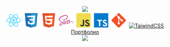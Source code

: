 <div align="center">
    <img src="https://capsule-render.vercel.app/api?type=waving&color=190&height=190&section=header&text=Dima%&desc=Frontend%20developer&animation=fadeIn&fontColor=fff&fontSize=60&fontAlign=20&fontAlignY=44&descSize=18&descAlign=10.5&descAlignY=17"/>
</div>
<div align="center">
    <a href="https://reactjs.org/">
        <img src="https://github.com/devicons/devicon/blob/master/icons/react/react-original.svg"
             title="React" alt="React"
             width="40" height="40"/></a>&nbsp;
<!--     <a href="https://redux.js.org/">
        <img src="https://github.com/devicons/devicon/blob/master/icons/redux/redux-original.svg"
             title="Redux" alt="Redux "
             width="40" height="40"/></a>&nbsp;        -->
    <a href="https://en.wikipedia.org/wiki/CSS">
        <img src="https://github.com/devicons/devicon/blob/master/icons/css3/css3-original.svg"
             title="CSS3" alt="CSS"
             width="40" height="40"/></a>&nbsp;
    <a href="https://en.wikipedia.org/wiki/HTML">
        <img src="https://github.com/devicons/devicon/blob/master/icons/html5/html5-original.svg"
             title="HTML5" alt="HTML"
             width="40" height="40"/></a>&nbsp;
    <a href="https://sass-lang.com/">
        <img src="https://github.com/devicons/devicon/blob/master/icons/sass/sass-original.svg"
             title="SASS" alt="SASS"
             width="40" height="40"/></a>&nbsp;         
    <a href="https://en.wikipedia.org/wiki/JavaScript">
        <img src="https://github.com/devicons/devicon/blob/master/icons/javascript/javascript-original.svg"
             title="JavaScript" alt="JavaScript"
             width="40" height="40"/></a>&nbsp;
    <a href="https://www.typescriptlang.org/">
        <img src="https://github.com/devicons/devicon/blob/master/icons/typescript/typescript-original.svg"
             title="TypeScript" alt="TypeScript"
             width="40" height="40"/></a>&nbsp;
    <a href="https://git-scm.com/">
        <img src="https://github.com/devicons/devicon/blob/master/icons/git/git-original.svg"
             title="Git" alt="Git"
             width="40" height="40"/></a>&nbsp;
    <a href="https://tailwindcss.com/">
        <img src="https://cdn.jsdelivr.net/gh/devicons/devicon/icons/tailwindcss/tailwindcss-plain.svg" 
             title="TailwindCSS" alt="TaiwindCSS"
             width="40" height="40"/></a>
</div>
<div align="center"><a href="https://ygamijs.github.io/YgamiJS/saits/index.html">Портфолио</a></div>
<!-- <h1>Hello!</h1>
<hr noshade>
<div align="centre">
My name is Dima<br>
I am learning Frontend Dev<br>
My stack:<br>
HTML<br>
CSS<br>
SASS<br>
SCSS<br>
TailwindCSS<br>
JSON<br>
JS<br>
TS<br>
React<br>
</div>
<div> -->
<!-- <h1>My works:</h1>
<div>
<img src="./Снимок веб-страницы_4-11-2022_21323_.jpeg" alt="">
<a href="https://ygamijs.github.io/Eat/">Сайт<a>
<hr noshade>
<img src="./Снимок веб-страницы_28-12-2022_182541_ygamijs.github.io.jpeg" alt="">
<a href="https://ygamijs.github.io/Prime-Car/">сайт</a>
<hr noshade>
<img src="./Снимок веб-страницы_5-11-2022_213539_.jpeg" alt="">
<hr noshade>
<img src="./Снимок веб-страницы_5-11-2022_204254_.jpeg" alt="">
<hr noshade>
<img src="./Снимок веб-страницы_26-9-2022_192350_.jpeg" alt="">
<hr noshade>
<img src="./Снимок веб-страницы_17-10-2022_75823_.jpeg" alt="">
<hr noshade>
<img src="./Снимок веб-страницы_16-9-2022_193841_.jpeg" alt="">
</div>
</div> -->
<div align="center">
<a href=mailto:filinigor@yandex.ru>
<img src="https://capsule-render.vercel.app/api?type=waving&color=147&height=120&section=footer&text=ready%20to%20cooperation&animation=fadeIn&fontColor=fff&fontSize=12&fontAlign=50&fontAlignY=80&descSize=20&descAlign=84&descAlignY=43"/>
    </a>
</div>

<!--
**YgamiJS/YgamiJS** is a ✨ _special_ ✨ repository because its `README.md` (this file) appears on your GitHub profile.

Here are some ideas to get you started:

- 🔭 I’m currently working on ...
- 🌱 I’m currently learning ...
- 👯 I’m looking to collaborate on ...
- 🤔 I’m looking for help with ...
- 💬 Ask me about ...
- 📫 How to reach me: ...
- 😄 Pronouns: ...
- ⚡ Fun fact: ...
-->
